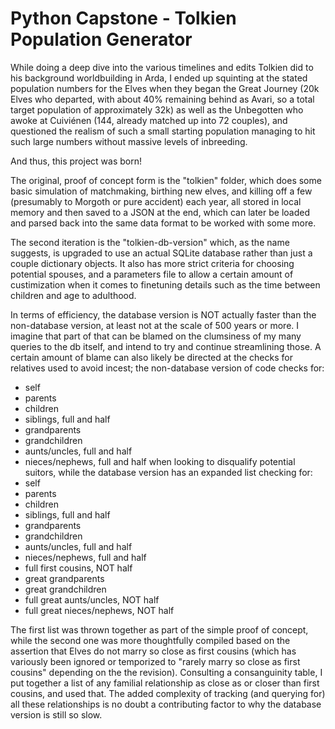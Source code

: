 # Python Capstone - Tolkien Population Generator

While doing a deep dive into the various timelines and edits Tolkien did to his background worldbuilding in Arda, I ended up squinting at the stated population numbers for the Elves when they began the Great Journey (20k Elves who departed, with about 40% remaining behind as Avari, so a total target population of approximately 32k) as well as the Unbegotten who awoke at Cuiviénen (144, already matched up into 72 couples), and questioned the realism of such a small starting population managing to hit such large numbers without massive levels of inbreeding.

And thus, this project was born!

The original, proof of concept form is the "tolkien" folder, which does some basic simulation of matchmaking, birthing new elves, and killing off a few (presumably to Morgoth or pure accident) each year, all stored in local memory and then saved to a JSON at the end, which can later be loaded and parsed back into the same data format to be worked with some more.

The second iteration is the "tolkien-db-version" which, as the name suggests, is upgraded to use an actual SQLite database rather than just a couple dictionary objects. It also has more strict criteria for choosing potential spouses, and a parameters file to allow a certain amount of custimization when it comes to finetuning details such as the time between children and age to adulthood. 

In terms of efficiency, the database version is NOT actually faster than the non-database version, at least not at the scale of 500 years or more. I imagine that part of that can be blamed on the clumsiness of my many queries to the db itself, and intend to try and continue streamlining those. A certain amount of blame can also likely be directed at the checks for relatives used to avoid incest; the non-database version of code checks for:
- self
- parents
- children
- siblings, full and half
- grandparents
- grandchildren
- aunts/uncles, full and half
- nieces/nephews, full and half
when looking to disqualify potential suitors, while the database version has an expanded list checking for:
- self
- parents
- children
- siblings, full and half
- grandparents
- grandchildren
- aunts/uncles, full and half
- nieces/nephews, full and half
- full first cousins, NOT half
- great grandparents
- great grandchildren
- full great aunts/uncles, NOT half
- full great nieces/nephews, NOT half

The first list was thrown together as part of the simple proof of concept, while the second one was more thoughtfully compiled based on the assertion that Elves do not marry so close as first cousins (which has variously been ignored or temporized to "rarely marry so close as first cousins" depending on the the revision). Consulting a consanguinity table, I put together a list of any familial relationship as close as or closer than first cousins, and used that. The added complexity of tracking (and querying for) all these relationships is no doubt a contributing factor to why the database version is still so slow.